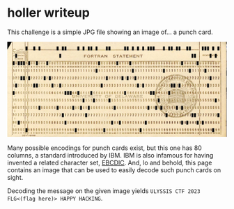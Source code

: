 # holler writeup

This challenge is a simple JPG file showing an image of... a punch card.

![Example challenge input: an IBM punch card with 80 columns of data](./holler.jpg)

Many possible encodings for punch cards exist, but this one has 80 columns, a
standard introduced by IBM. IBM is also infamous for having invented a related
character set, [EBCDIC](https://en.wikipedia.org/wiki/EBCDIC). And, lo and
behold, this page contains an image that can be used to easily decode such
punch cards on sight.

Decoding the message on the given image yields `ULYSSIS CTF 2023 FLG<(flag
here)> HAPPY HACKING`.
